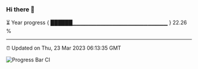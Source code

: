 ### Hi there 👋

⏳ Year progress { ██████▁▁▁▁▁▁▁▁▁▁▁▁▁▁▁▁▁▁▁▁▁▁▁▁ } 22.26 %

---

⏰ Updated on Thu, 23 Mar 2023 06:13:35 GMT

![Progress Bar CI](https://github.com/liununu/liununu/workflows/Progress%20Bar%20CI/badge.svg)
